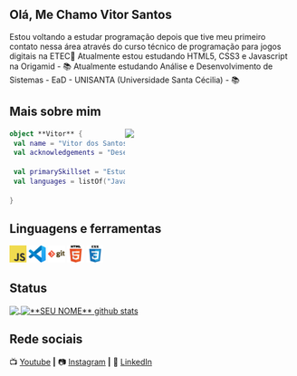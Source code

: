 ## Olá, Me Chamo Vitor Santos

Estou voltando a estudar programação depois que tive meu primeiro contato nessa área através do curso técnico de programação para jogos digitais na ETEC👋
Atualmente estou estudando HTML5, CSS3 e Javascript na Origamid - 📚
Atualmente estudando Análise e Desenvolvimento de Sistemas - EaD - UNISANTA (Universidade Santa Cécilia) - 📚


## Mais sobre mim

<img align="right" width="300" src="https://i2.wp.com/allhtaccess.info/wp-content/uploads/2018/03/programming.gif?fit=1281%2C716&ssl=1" />

```kotlin
object **Vitor** {
 val name = "Vitor dos Santos Gonçalves"
 val acknowledgements = "Desenvolvimento Web/ Front-end"

 val primarySkillset = "Estudando as Habilidades"
 val languages = listOf("Javascript","HTML5", "CSS3")

}
```

## Linguagens e ferramentas

<code><img height="30" src="https://raw.githubusercontent.com/github/explore/80688e429a7d4ef2fca1e82350fe8e3517d3494d/topics/javascript/javascript.png"></code>
<code><img height="30" src="https://raw.githubusercontent.com/github/explore/80688e429a7d4ef2fca1e82350fe8e3517d3494d/topics/visual-studio-code/visual-studio-code.png"></code>
<code><img height="30" src="https://raw.githubusercontent.com/github/explore/80688e429a7d4ef2fca1e82350fe8e3517d3494d/topics/git/git.png"></code>
<code><img height="30" src="https://raw.githubusercontent.com/github/explore/80688e429a7d4ef2fca1e82350fe8e3517d3494d/topics/html/html.png"></code>
<code><img height="30" src="https://raw.githubusercontent.com/github/explore/80688e429a7d4ef2fca1e82350fe8e3517d3494d/topics/css/css.png"></code>

## Status

<a href="https://github.com/vitordsg">
  <img align="center" src="https://github-readme-stats.vercel.app/api/top-langs/?username=vitordsg&theme=dracula&hide_langs_below=1" />
</a>

<a href="https://github.com/vitordsg">
 <img align="center" src="https://github-readme-stats.vercel.app/api?username=vitordsg&show_icons=true&theme=dracula&line_height=27" alt="**SEU NOME** github stats"/>
</a>

<!--[website]: https://codedev.ga/-->
<!--[twitter]: https://twitter.com/SEUTWITTER-->
[youtube]: https://www.youtube.com/user/@Vitorzkk/
[instagram]: https://www.instagram.com/99_vdsg/
[linkedin]: https://www.linkedin.com/in/vitor-dos-santos-gon%C3%A7alves-11851917b/

<br>

## Rede sociais

<!--🏡 [Website][website] **|**-->
<!--🐦 [Twitter][twitter] **|**-->
📺 [Youtube][youtube] **|**
📷 [Instagram][instagram] **|**
👔 [LinkedIn][linkedin]
